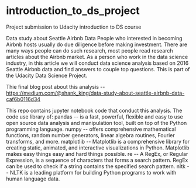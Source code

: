 # introduction_to_ds_project
Project submission to Udacity introduction to DS course

Data study about Seattle Airbnb Data
People who interested in becoming Airbnb hosts usually do due diligence before making investment. There are many ways people can do such research, most people read research articles about the Airbnb market. As a person who work in the data science industry, in this article we will conduct data science analysis based on 2016 Seattle Airbnb data and find answers to couple top questions. This is part of the Udacity Data Science Project.

Thie final blog post about this analysis -- https://medium.com/@shank_king/data-study-about-seattle-airbnb-data-caf6b0116d34

This repo contains jupyter notebook code that conduct this analysis. 
The code use library of:
pandas --  is a fast, powerful, flexible and easy to use open source data analysis and manipulation tool, built on top of the Python programming language.
numpy -- offers comprehensive mathematical functions, random number generators, linear algebra routines, Fourier transforms, and more. 
matplotlib -- Matplotlib is a comprehensive library for creating static, animated, and interactive visualizations in Python. Matplotlib makes easy things easy and hard things possible.
re -- A RegEx, or Regular Expression, is a sequence of characters that forms a search pattern. RegEx can be used to check if a string contains the specified search pattern.
nltk -- NLTK is a leading platform for building Python programs to work with human language data. 
